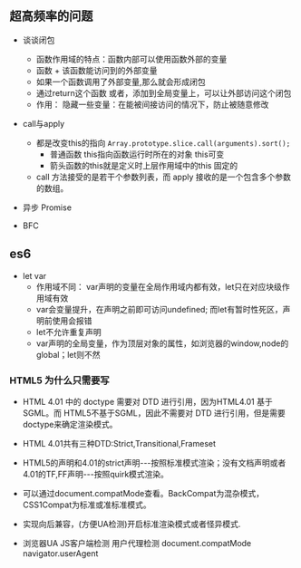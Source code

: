 ## 超高频率的问题 
+ 谈谈闭包
  + 函数作用域的特点：函数内部可以使用函数外部的变量
  + 函数 + 该函数能访问到的外部变量
  + 如果一个函数调用了外部变量,那么就会形成闭包
  + 通过return这个函数 或者，添加到全局变量上，可以让外部访问这个闭包
  + 作用： 隐藏一些变量：在能被间接访问的情况下，防止被随意修改

+ call与apply
  + 都是改变this的指向  `Array.prototype.slice.call(arguments).sort();`
    + 普通函数 this指向函数运行时所在的对象 this可变
    + 箭头函数的this就是定义时上层作用域中的this 固定的
  + call 方法接受的是若干个参数列表，而 apply 接收的是一个包含多个参数的数组。

+ 异步 Promise

+ BFC


## es6
+ let var
  + 作用域不同： var声明的变量在全局作用域内都有效，let只在对应块级作用域有效
  + var会变量提升，在声明之前即可访问undefined; 而let有暂时性死区，声明前使用会报错
  + let不允许重复声明
  + var声明的全局变量，作为顶层对象的属性，如浏览器的window,node的global；let则不然


















### HTML5 为什么只需要写 <!DOCTYPE HTML>
+ HTML 4.01 中的 doctype 需要对 DTD 进行引用，因为HTML4.01 基于 SGML。而 HTML5不基于SGML，因此不需要对 DTD 进行引用，但是需要 doctype来确定渲染模式。

+ HTML 4.01共有三种DTD:Strict,Transitional,Frameset

+ HTML5的声明和4.01的strict声明---按照标准模式渲染；没有文档声明或者4.01的TF,FF声明---按照quirk模式渲染。

+ 可以通过document.compatMode查看。BackCompat为混杂模式，CSS1Compat为标准或准标准模式。

+ 实现向后兼容，(方便UA检测)开启标准渲染模式或者怪异模式.

+ 浏览器UA  JS客户端检测 用户代理检测  document.compatMode  navigator.userAgent
